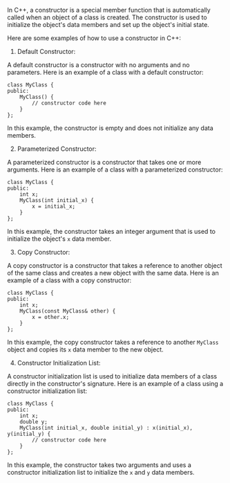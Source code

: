In C++, a constructor is a special member function that is automatically called when an object of a class is created. The constructor is used to initialize the object's data members and set up the object's initial state. 

Here are some examples of how to use a constructor in C++:

1. Default Constructor:

A default constructor is a constructor with no arguments and no parameters. Here is an example of a class with a default constructor:

```
class MyClass {
public:
    MyClass() {
        // constructor code here
    }
};
```

In this example, the constructor is empty and does not initialize any data members.

2. Parameterized Constructor:

A parameterized constructor is a constructor that takes one or more arguments. Here is an example of a class with a parameterized constructor:

```
class MyClass {
public:
    int x;
    MyClass(int initial_x) {
        x = initial_x;
    }
};
```

In this example, the constructor takes an integer argument that is used to initialize the object's `x` data member.

3. Copy Constructor:

A copy constructor is a constructor that takes a reference to another object of the same class and creates a new object with the same data. Here is an example of a class with a copy constructor:

```
class MyClass {
public:
    int x;
    MyClass(const MyClass& other) {
        x = other.x;
    }
};
```

In this example, the copy constructor takes a reference to another `MyClass` object and copies its `x` data member to the new object.

4. Constructor Initialization List:

A constructor initialization list is used to initialize data members of a class directly in the constructor's signature. Here is an example of a class using a constructor initialization list:

```
class MyClass {
public:
    int x;
    double y;
    MyClass(int initial_x, double initial_y) : x(initial_x), y(initial_y) {
        // constructor code here
    }
};
```

In this example, the constructor takes two arguments and uses a constructor initialization list to initialize the `x` and `y` data members.